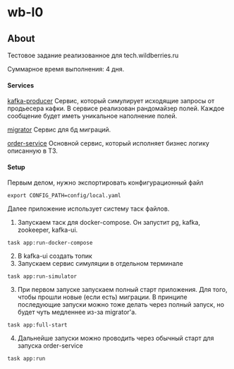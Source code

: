 # wb-l0

## About
Тестовое задание реализованное для tech.wildberries.ru

Суммарное время выполнения: 4 дня.

#### Services
<u>kafka-producer</u>
Сервис, который симулирует исходящие запросы от продьесера кафки. В сервисе реализован рандомайзер полей. Каждое сообщение будет иметь уникальное наполнение полей.

<u>migrator</u>
Сервис для бд миграций.

<u>order-service</u>
Основной сервис, который исполняет бизнес логику описанную в ТЗ. 


#### Setup
Первым делом, нужно экспортировать конфигурационный файл

```
export CONFIG_PATH=config/local.yaml
```

Далее приложение использует систему таск файлов.
1) Запускаем таск для docker-compose. Он запустит pg, kafka, zookeeper, kafka-ui.
```
task app:run-docker-compose
```
2) В kafka-ui создать топик
2) Запускаем сервис симуляции в отдельном терминале
```
task app:run-simulator   
```
3) При первом запуске запускаем полный старт приложения. Для того, чтобы прошли новые (если есть) миграции. В принципе последующие запуски можно тоже делать через полный запуск, но будет чуть медленнее из-за migrator'а.
```
task app:full-start
```
4) Дальнейше запуски можно проводить через обычный старт для запуска order-service
```
task app:run
```